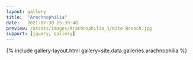 ```yaml
---
layout: gallery
title:  "Arachnophilia"
date:   2021-07-30 15:39:40
preview: /assets/images/Arachnophilia_1/Kite Brooch.jpg
support: [jquery, gallery]
---
```


{% include gallery-layout.html gallery=site.data.galleries.arachnophilia %}
